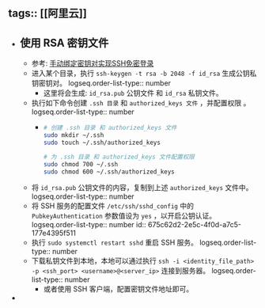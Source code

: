 tags:: [[阿里云]]
---

- ## 使用 RSA 密钥文件
	- 参考: [手动绑定密钥对实现SSH免密登录](https://help.aliyun.com/zh/ecs/user-guide/bind-a-key-pair-to-enable-ssh-passwordless-logon?scm=20140722.H_2857275._.OR_help-T_cn~zh-V_1#690fbdd624bi0)
	- 进入某个目录，执行 `ssh-keygen -t rsa -b 2048 -f id_rsa` 生成公钥私钥密钥对。
	  logseq.order-list-type:: number
		- 这里将会生成: `id_rsa.pub` 公钥文件 和 `id_rsa` 私钥文件。
	- 执行如下命令创建 `.ssh 目录` 和 `authorized_keys 文件` ，并配置权限 。
	  logseq.order-list-type:: number
		- ``` sh
		  # 创建 .ssh 目录 和 authorized_keys 文件
		  sudo mkdir ~/.ssh
		  sudo touch ~/.ssh/authorized_keys
		  
		  # 为 .ssh 目录 和 authorized_keys 文件配置权限
		  sudo chmod 700 ~/.ssh
		  sudo chmod 600 ~/.ssh/authorized_keys
		  ```
	- 将  `id_rsa.pub` 公钥文件的内容，复制到上述 `authorized_keys` 文件中。
	  logseq.order-list-type:: number
	- 将 SSH 服务的配置文件 `/etc/ssh/sshd_config` 中的 `PubkeyAuthentication` 参数值设为 `yes` ，以开启公钥认证。
	  logseq.order-list-type:: number
	  id:: 675c62d2-2e5c-4f0d-a7c5-177e4395f511
	- 执行 `sudo systemctl restart sshd` 重启 SSH 服务。
	  logseq.order-list-type:: number
	- 下载私钥文件到本地，本地可以通过执行 `ssh -i <identity_file_path> -p <ssh_port> <username>@<server_ip>` 连接到服务器。
	  logseq.order-list-type:: number
		- 或者使用 SSH 客户端，配置密钥文件地址即可。
-